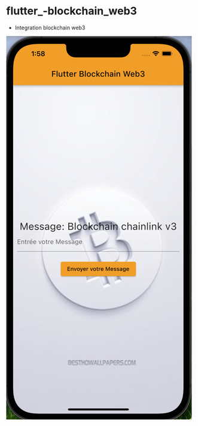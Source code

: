 # flutter_-blockchain_web3

- Integration blockchain web3

![](./blockchain_web3/assets/images/screenshot.png)

